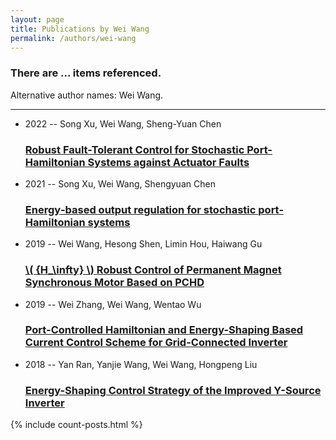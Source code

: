 ```yaml
---
layout: page
title: Publications by Wei Wang
permalink: /authors/wei-wang
---
```


<h3 id="number-posts">There are ... items referenced.</h3>
<p id='info-authors'>Alternative author names: Wei Wang.</p>
<hr />
<ul class="post-list">
<li><span class='post-meta'>2022 -- Song Xu, Wei Wang, Sheng-Yuan Chen</span><h3><a class='post-link' href="{{ site.baseurl }}/robust-fault-tolerant-control-for-stochastic-port-hamiltonian-systems-against-actuator-faults">Robust Fault-Tolerant Control for Stochastic Port-Hamiltonian Systems against Actuator Faults</a></h3></li>
<li><span class='post-meta'>2021 -- Song Xu, Wei Wang, Shengyuan Chen</span><h3><a class='post-link' href="{{ site.baseurl }}/energy-based-output-regulation-for-stochastic-port-hamiltonian-systems">Energy‐based output regulation for stochastic port‐Hamiltonian systems</a></h3></li>
<li><span class='post-meta'>2019 -- Wei Wang, Hesong Shen, Limin Hou, Haiwang Gu</span><h3><a class='post-link' href="{{ site.baseurl }}/h-infty-robust-control-of-permanent-magnet-synchronous-motor-based-on-pchd">\( {H_\infty} \)  Robust Control of Permanent Magnet Synchronous Motor Based on PCHD</a></h3></li>
<li><span class='post-meta'>2019 -- Wei Zhang, Wei Wang, Wentao Wu</span><h3><a class='post-link' href="{{ site.baseurl }}/port-controlled-hamiltonian-and-energy-shaping-based-current-control-scheme-for-grid-connected-inverter">Port-Controlled Hamiltonian and Energy-Shaping Based Current Control Scheme for Grid-Connected Inverter</a></h3></li>
<li><span class='post-meta'>2018 -- Yan Ran, Yanjie Wang, Wei Wang, Hongpeng Liu</span><h3><a class='post-link' href="{{ site.baseurl }}/energy-shaping-control-strategy-of-the-improved-y-source-inverter">Energy-Shaping Control Strategy of the Improved Y-Source Inverter</a></h3></li>

</ul>
{% include count-posts.html %}
